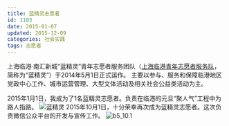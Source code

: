 ```yaml
---
title: 蓝精灵志愿者
id: 1103
date: 2015-01-07
updated: 2015-12-09
categories: 社会实践
tags: 志愿者
---
```


上海临港·南汇新城“蓝精灵”青年志愿者服务团队（[上海临港青年志愿者服务队](http://sh.chinavolunteer.cn/app/org/view.php?id=13196600)，简称为“蓝精灵”）于2014年5月1日正式运作。
主要以参与、服务和保障临港地区党政中心工作、城市运营管理、大型文体活动及相关社会公益类活动为主。
<!--more-->
2015年1月1日，我成为了1名蓝精灵志愿者。负责在临港的元旦“聚人气”工程中为路人指路。
![蓝精灵](/img/volunteer/b5_1.1.jpg)
2015年10月1日，十分荣幸再次成为蓝精灵志愿者。这次负责微信公众平台的开发与宣传工作。
![b5_10.1](/img/volunteer/b5_10.1.jpg)